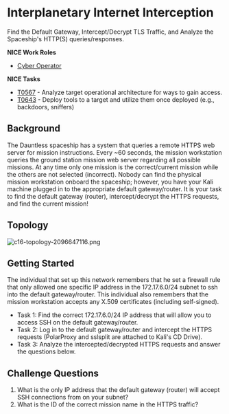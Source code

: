 # Interplanetary Internet Interception

Find the Default Gateway, Intercept/Decrypt TLS Traffic, and Analyze the Spaceship's HTTP(S) queries/responses.

**NICE Work Roles**

- [Cyber Operator](https://niccs.cisa.gov/workforce-development/nice-framework/work-roles/cyber-operator)

**NICE Tasks**

- [T0567](https://niccs.cisa.gov/workforce-development/nice-framework/tasks/t0567) - Analyze target operational architecture for ways to gain access.
- [T0643](https://niccs.cisa.gov/workforce-development/nice-framework/tasks/t0643) - Deploy tools to a target and utilize them once deployed (e.g., backdoors, sniffers)

## Background

The Dauntless spaceship has a system that queries a remote HTTPS web server for mission instructions. Every ~60 seconds, the mission workstation queries the ground station mission web server regarding all possible missions. At any time only one mission is the correct/current mission while the others are not selected (incorrect). Nobody can find the physical mission workstation onboard the spaceship; however, you have your Kali machine plugged in to the appropriate default gateway/router. It is your task to find the default gateway (router), intercept/decrypt the HTTPS requests, and find the current mission!

## Topology

![c16-topology-2096647116.png](https://launchpad.cisa.gov/tm/docs/521cf788687c4032abaa5829069563c2/c16-topology-2096647116.png)

## Getting Started

The individual that set up this network remembers that he set a firewall rule that only allowed one specific IP address in the 172.17.6.0/24 subnet to ssh into the default gateway/router. This individual also remembers that the mission workstation accepts any X.509 certificates (including self-signed).

- Task 1: Find the correct 172.17.6.0/24 IP address that will allow you to access SSH on the default gateway/router.
- Task 2: Log in to the default gateway/router and intercept the HTTPS requests (PolarProxy and sslsplit are attached to Kali's CD Drive).
- Task 3: Analyze the intercepted/decrypted HTTPS requests and answer the questions below.

## Challenge Questions

1. What is the only IP address that the default gateway (router) will accept SSH connections from on your subnet?
2. What is the ID of the correct mission name in the HTTPS traffic?
